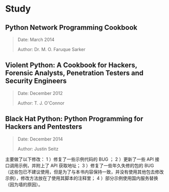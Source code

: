 
Study
======
## Python Network Programming Cookbook
> Date: March 2014
>
> Author: Dr. M. O. Faruque Sarker

## Violent Python: A Cookbook for Hackers, Forensic Analysts, Penetration Testers and Security Engineers
> Date: December 2012
> 
> Author: T. J. O'Connor

## Black Hat Python: Python Programming for Hackers and Pentesters
> Date: December 2014
> 
> Author: Justin Seitz

主要做了以下修改： 
1 ）修复了一些示例代码的 BUG ； 
2 ）更新了一些 API 接口调用示例，并附上了 API 获取地址； 
3 ）修复了一些年久失修的包的 BUG （这些包已不建议使用，但是为了与本书内容保持一致，并没有使用其他包去修改示例），修改方法放在了使用其脚本的注释里； 
4 ）部分示例使用国内服务替换（因为墙的原因）。 
